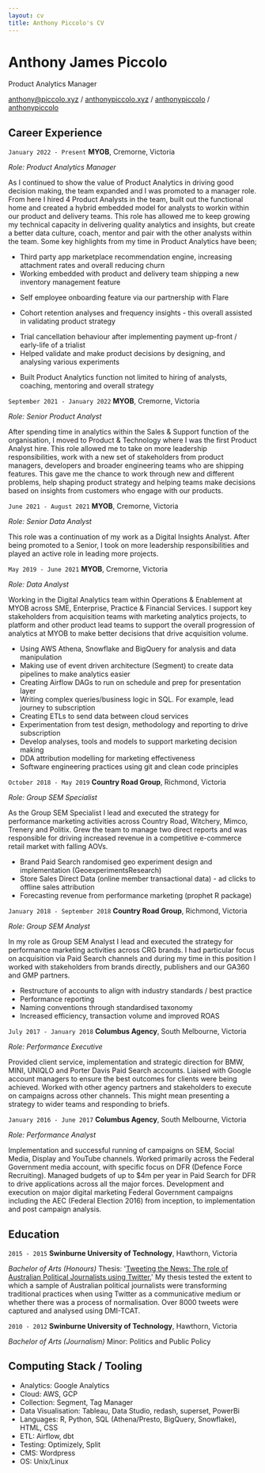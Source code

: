 ```yaml
---
layout: cv
title: Anthony Piccolo's CV
---
```

# Anthony James Piccolo
Product Analytics Manager

<div id="webaddress">
<i class="fas fa-at"></i> <a href="mailto:anthony@piccolo.xyz">anthony@piccolo.xyz</a> /
<i class="fas fa-globe-americas"></i> <a href="https://anthonypiccolo.xyz" target="_blank">anthonypiccolo.xyz</a> /
<i class="fab fa-linkedin-in"></i> <a href="https://www.linkedin.com/in/anthonyjpiccolo/" target="_blank">anthonypiccolo</a> /
<i class="fab fa-github-alt"></i> <a href="https://github.com/anthonypiccolo" target="_blank">anthonypiccolo</a>
</div>

## Career Experience

`January 2022 - Present`
**MYOB**, Cremorne, Victoria

*Role: Product Analytics Manager*

As I continued to show the value of Product Analytics in driving good decision making, the team expanded and I was promoted to a manager role. From here I hired 4 Product Analysts in the team, built out the functional home and created a hybrid embedded model for analysts to workin within our product and delivery teams. This role has allowed me to keep growing my technical capacity in delivering quality analytics and insights, but create a better data culture, coach, mentor and pair with the other analysts within the team. Some key highlights from my time in Product Analytics have been;

- Third party app marketplace recommendation engine, increasing attachment rates and overall reducing churn
- Working embedded with product and delivery team shipping a new inventory management feature
<!--From telemetry instrumentation, to utilisation reporting which included metrics like ARR and CAC of the feature, we played a fundamental role in helping our teams understand measurement from EAP all the way through to GA-->
- Self employee onboarding feature via our partnership with Flare
<!--once again embedded within a team that delivered a new feature to simplify business owners onboarding new employees. Analytics played a major role in telemetry instrumentation, building reporting to measure performance when the feature was launched and development of key metrics and maintaining data pipelines associated with the feature-->
- Cohort retention analyses and frequency insights - this overall assisted in validating product strategy
<!--all the product heads as it uncovered interesting information that helped the business validate opportunities around the larger product strategy as MYOB moved towards its goal of developing a business management platform-->
- Trial cancellation behaviour after implementing payment up-front / early-life of a trialist
- Helped validate and make product decisions by designing, and analysing various experiments
<!--I was able to validate assumptions and found that many trialists were spending the first few minutes of their trial cancelling, so they don't get charged after 30 days - this helped us create a better onboarding experience to present the value of our product in the early life of a trialist.-->
- Built Product Analytics function not limited to hiring of analysts, coaching, mentoring and overall strategy

`September 2021 - January 2022`
**MYOB**, Cremorne, Victoria

*Role: Senior Product Analyst*

After spending time in analytics within the Sales & Support function of the organisation, I moved to Product & Technology where I was the first Product Analyst hire. This role allowed me to take on more leadership responsibilities, work with a new set of stakeholders from product managers, developers and broader engineering teams who are shipping features. This gave me the chance to work through new and different problems, help shaping product strategy and helping teams make decisions based on insights from customers who engage with our products.

`June 2021 - August 2021`
**MYOB**, Cremorne, Victoria

*Role: Senior Data Analyst*

This role was a continuation of my work as a Digital Insights Analyst. After being promoted to a Senior, I took on more leadership responsibilities and played an active role in leading more projects.

`May 2019 - June 2021`
**MYOB**, Cremorne, Victoria

*Role: Data Analyst*

Working in the Digital Analytics team within Operations & Enablement at MYOB across SME, Enterprise, Practice & Financial Services. I support key stakeholders from acquisition teams with marketing analytics projects, to platform and other product lead teams to support the overall progression of analytics at MYOB to make better decisions that drive acquisition volume.

- Using AWS Athena, Snowflake and BigQuery for analysis and data manipulation
- Making use of event driven architecture (Segment) to create data pipelines to make analytics easier
- Creating Airflow DAGs to run on schedule and prep for presentation layer
- Writing complex queries/business logic in SQL. For example, lead journey to subscription
- Creating ETLs to send data between cloud services
- Experimentation from test design, methodology and reporting to drive subscription
- Develop analyses, tools and models to support marketing decision making
- DDA attribution modelling for marketing effectiveness
- Software engineering practices using git and clean code principles

`October 2018 - May 2019`
**Country Road Group**, Richmond, Victoria

*Role: Group SEM Specialist*

As the Group SEM Specialist I lead and executed the strategy for performance marketing activities across Country Road, Witchery, Mimco, Trenery and Politix. Grew the team to manage two direct reports and was responsible for driving increased revenue in a competitive e-commerce retail market with falling AOVs.

- Brand Paid Search randomised geo experiment design and implementation (GeoexperimentsResearch)
- Store Sales Direct Data (online member transactional data) - ad clicks to offline sales attribution
- Forecasting revenue from performance marketing (prophet R package)

`January 2018 - September 2018`
**Country Road Group**, Richmond, Victoria

*Role: Group SEM Analyst*

In my role as Group SEM Analyst I lead and executed the strategy for performance marketing activities across CRG brands. I had particular focus on acquisition via Paid Search channels and during my time in this position I worked with stakeholders from brands directly, publishers and our GA360 and GMP partners.

- Restructure of accounts to align with industry standards / best practice
- Performance reporting
- Naming conventions through standardised taxonomy
- Increased efficiency, transaction volume and improved ROAS

`July 2017 - January 2018`
**Columbus Agency**, South Melbourne, Victoria

*Role: Performance Executive*

Provided client service, implementation and strategic direction for BMW, MINI, UNIQLO and Porter Davis Paid Search accounts. Liaised with Google account managers to ensure the best outcomes for clients were being achieved. Worked with other agency partners and stakeholders to execute on campaigns across other channels. This might mean presenting a strategy to wider teams and responding to briefs.

`January 2016 - June 2017`
**Columbus Agency**, South Melbourne, Victoria

*Role: Performance Analyst*

Implementation and successful running of campaigns on SEM, Social Media, Display and YouTube channels. Worked primarily across the Federal Government media account, with specific focus on DFR (Defence Force Recruiting). Managed budgets of up to $4m per year in Paid Search for DFR to drive applications across all the major forces. Development and execution on major digital marketing Federal Government campaigns including
the AEC (Federal Election 2016) from inception, to implementation and post campaign analysis. 

## Education

`2015 - 2015`
**Swinburne University of Technology**, Hawthorn, Victoria

*Bachelor of Arts (Honours)*
Thesis: '[Tweeting the News: The role of Australian Political Journalists using Twitter.](https://drive.google.com/file/d/0BybJHFqViTODQ3l5N0RULWdpS2s/view?usp=sharing)' My thesis tested the extent to which a sample of Australian political journalists were transforming traditional practices when using Twitter as a communicative medium or whether there was a process of normalisation. Over 8000 tweets were captured and analysed using DMI-TCAT.

`2010 - 2012`
**Swinburne University of Technology**, Hawthorn, Victoria

*Bachelor of Arts (Journalism)*
Minor: Politics and Public Policy

## Computing Stack / Tooling

- Analytics: Google Analytics
- Cloud: AWS, GCP
- Collection: Segment, Tag Manager
- Data Visualisation: Tableau, Data Studio, redash, superset, PowerBi
- Languages: R, Python, SQL (Athena/Presto, BigQuery, Snowflake), HTML, CSS
- ETL: Airflow, dbt
- Testing: Optimizely, Split
- CMS: Wordpress
- OS: Unix/Linux
